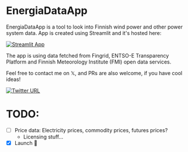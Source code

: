 # EnergiaDataApp
EnergiaDataApp is a tool to look into Finnish wind power and other power system data.
App is created using Streamlit and it's hosted here:

[![Streamlit App](https://static.streamlit.io/badges/streamlit_badge_black_white.svg)](https://energiadata.streamlit.app)

The app is using data fetched from Fingrid, ENTSO-E Transparency Platform and Finnish Meteorology Institute (FMI) open data services. 

Feel free to contact me on 𝕏, and PRs are also welcome, if you have cool ideas!

[![Twitter URL](https://img.shields.io/twitter/url/https/twitter.com/PekkoNiemi.svg?style=social&label=%20%40PekkoNiemi)](https://twitter.com/PekkoNiemi)

# TODO:
- [ ] Price data: Electricity prices, commodity prices, futures prices?
  - Licensing stuff...
- [x] Launch 🚀

